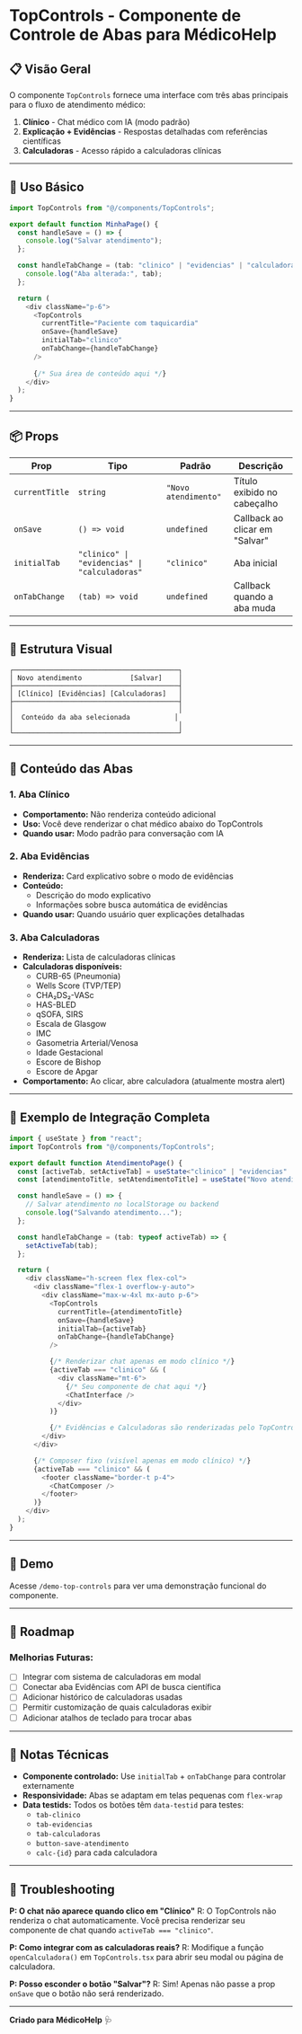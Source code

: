 # TopControls - Componente de Controle de Abas para MédicoHelp

## 📋 Visão Geral

O componente `TopControls` fornece uma interface com três abas principais para o fluxo de atendimento médico:

1. **Clínico** - Chat médico com IA (modo padrão)
2. **Explicação + Evidências** - Respostas detalhadas com referências científicas
3. **Calculadoras** - Acesso rápido a calculadoras clínicas

---

## 🎯 Uso Básico

```typescript
import TopControls from "@/components/TopControls";

export default function MinhaPage() {
  const handleSave = () => {
    console.log("Salvar atendimento");
  };

  const handleTabChange = (tab: "clinico" | "evidencias" | "calculadoras") => {
    console.log("Aba alterada:", tab);
  };

  return (
    <div className="p-6">
      <TopControls
        currentTitle="Paciente com taquicardia"
        onSave={handleSave}
        initialTab="clinico"
        onTabChange={handleTabChange}
      />
      
      {/* Sua área de conteúdo aqui */}
    </div>
  );
}
```

---

## 📦 Props

| Prop | Tipo | Padrão | Descrição |
|------|------|--------|-----------|
| `currentTitle` | `string` | `"Novo atendimento"` | Título exibido no cabeçalho |
| `onSave` | `() => void` | `undefined` | Callback ao clicar em "Salvar" |
| `initialTab` | `"clinico" \| "evidencias" \| "calculadoras"` | `"clinico"` | Aba inicial |
| `onTabChange` | `(tab) => void` | `undefined` | Callback quando a aba muda |

---

## 🎨 Estrutura Visual

```
┌─────────────────────────────────────────┐
│ Novo atendimento            [Salvar]    │
├─────────────────────────────────────────┤
│ [Clínico] [Evidências] [Calculadoras]   │
├─────────────────────────────────────────┤
│                                         │
│  Conteúdo da aba selecionada           │
│                                         │
└─────────────────────────────────────────┘
```

---

## 📑 Conteúdo das Abas

### 1. **Aba Clínico**
- **Comportamento:** Não renderiza conteúdo adicional
- **Uso:** Você deve renderizar o chat médico abaixo do TopControls
- **Quando usar:** Modo padrão para conversação com IA

### 2. **Aba Evidências**
- **Renderiza:** Card explicativo sobre o modo de evidências
- **Conteúdo:**
  - Descrição do modo explicativo
  - Informações sobre busca automática de evidências
- **Quando usar:** Quando usuário quer explicações detalhadas

### 3. **Aba Calculadoras**
- **Renderiza:** Lista de calculadoras clínicas
- **Calculadoras disponíveis:**
  - CURB-65 (Pneumonia)
  - Wells Score (TVP/TEP)
  - CHA₂DS₂-VASc
  - HAS-BLED
  - qSOFA, SIRS
  - Escala de Glasgow
  - IMC
  - Gasometria Arterial/Venosa
  - Idade Gestacional
  - Escore de Bishop
  - Escore de Apgar
- **Comportamento:** Ao clicar, abre calculadora (atualmente mostra alert)

---

## 🔧 Exemplo de Integração Completa

```typescript
import { useState } from "react";
import TopControls from "@/components/TopControls";

export default function AtendimentoPage() {
  const [activeTab, setActiveTab] = useState<"clinico" | "evidencias" | "calculadoras">("clinico");
  const [atendimentoTitle, setAtendimentoTitle] = useState("Novo atendimento");

  const handleSave = () => {
    // Salvar atendimento no localStorage ou backend
    console.log("Salvando atendimento...");
  };

  const handleTabChange = (tab: typeof activeTab) => {
    setActiveTab(tab);
  };

  return (
    <div className="h-screen flex flex-col">
      <div className="flex-1 overflow-y-auto">
        <div className="max-w-4xl mx-auto p-6">
          <TopControls
            currentTitle={atendimentoTitle}
            onSave={handleSave}
            initialTab={activeTab}
            onTabChange={handleTabChange}
          />

          {/* Renderizar chat apenas em modo clínico */}
          {activeTab === "clinico" && (
            <div className="mt-6">
              {/* Seu componente de chat aqui */}
              <ChatInterface />
            </div>
          )}

          {/* Evidências e Calculadoras são renderizadas pelo TopControls */}
        </div>
      </div>

      {/* Composer fixo (visível apenas em modo clínico) */}
      {activeTab === "clinico" && (
        <footer className="border-t p-4">
          <ChatComposer />
        </footer>
      )}
    </div>
  );
}
```

---

## 🚀 Demo

Acesse `/demo-top-controls` para ver uma demonstração funcional do componente.

---

## 🎯 Roadmap

### Melhorias Futuras:
- [ ] Integrar com sistema de calculadoras em modal
- [ ] Conectar aba Evidências com API de busca científica
- [ ] Adicionar histórico de calculadoras usadas
- [ ] Permitir customização de quais calculadoras exibir
- [ ] Adicionar atalhos de teclado para trocar abas

---

## 📝 Notas Técnicas

- **Componente controlado:** Use `initialTab` + `onTabChange` para controlar externamente
- **Responsividade:** Abas se adaptam em telas pequenas com `flex-wrap`
- **Data testids:** Todos os botões têm `data-testid` para testes:
  - `tab-clinico`
  - `tab-evidencias`
  - `tab-calculadoras`
  - `button-save-atendimento`
  - `calc-{id}` para cada calculadora

---

## 🐛 Troubleshooting

**P: O chat não aparece quando clico em "Clínico"**
R: O TopControls não renderiza o chat automaticamente. Você precisa renderizar seu componente de chat quando `activeTab === "clinico"`.

**P: Como integrar com as calculadoras reais?**
R: Modifique a função `openCalculadora()` em `TopControls.tsx` para abrir seu modal ou página de calculadora.

**P: Posso esconder o botão "Salvar"?**
R: Sim! Apenas não passe a prop `onSave` que o botão não será renderizado.

---

**Criado para MédicoHelp** 🩺
